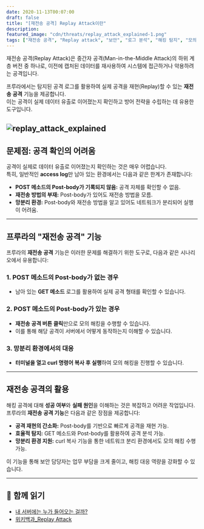 ```yaml
---
date: 2020-11-13T00:07:00
draft: false
title: "[재전송 공격] Replay Attack이란"
description: 
featured_image: "cdn/threats/replay_attack_explained-1.png"
tags: ["재전송 공격", "Replay attack", "보안", "로그 분석", "해킹 탐지", "모의 해킹", "Post-body"]
---
```


재전송 공격(Replay Attack)은 중간자 공격(Man-in-the-Middle Attack)의 하위 계층 버전 중 하나로, 이전에 캡처된 데이터를 재사용하여 시스템에 접근하거나 악용하려는 공격입니다.

프루라에서는 탐지된 공격 로그를 활용하여 실제 공격을 재현(Replay)할 수 있는 **재전송 공격** 기능을 제공합니다.  
이는 공격이 실제 데이터 유출로 이어졌는지 확인하고 방어 전략을 수립하는 데 유용한 도구입니다.

<!--more-->
![replay_attack_explained](https://blog.plura.io/cdn/threats/replay_attack_explained-1.png)
---

## 문제점: 공격 확인의 어려움

공격이 실제로 데이터 유출로 이어졌는지 확인하는 것은 매우 어렵습니다.  
특히, 일반적인 **access log**만 남아 있는 환경에서는 다음과 같은 한계가 존재합니다:

- **POST 메소드의 Post-body가 기록되지 않음:** 공격 자체를 확인할 수 없음.
- **재전송 방법의 부재:** Post-body가 있어도 재전송 방법을 모름.
- **망분리 환경:** Post-body와 재전송 방법을 알고 있어도 네트워크가 분리되어 실행이 어려움.

---

## 프루라의 "재전송 공격" 기능

프루라의 **재전송 공격** 기능은 이러한 문제를 해결하기 위한 도구로, 다음과 같은 시나리오에서 유용합니다:

### 1. **POST 메소드의 Post-body가 없는 경우**
- 남아 있는 **GET 메소드** 로그를 활용하여 실제 공격 형태를 확인할 수 있습니다.

### 2. **POST 메소드의 Post-body가 있는 경우**
- **재전송 공격 버튼 클릭**만으로 모의 해킹을 수행할 수 있습니다.
- 이를 통해 해당 공격이 서버에서 어떻게 동작하는지 이해할 수 있습니다.

### 3. **망분리 환경에서의 대응**
- **터미널을 열고 curl 명령어 복사 후 실행**하여 모의 해킹을 진행할 수 있습니다.

---

## 재전송 공격의 활용

해킹 공격에 대해 **성공 여부**와 **실패 원인**을 이해하는 것은 복잡하고 어려운 작업입니다.  
프루라의 **재전송 공격 기능**은 다음과 같은 장점을 제공합니다:

- **공격 재현의 간소화:** Post-body를 기반으로 빠르게 공격을 재현 가능.  
- **효율적 탐지:** GET 메소드와 Post-body를 활용하여 공격 분석 가능.  
- **망분리 환경 지원:** curl 복사 기능을 통한 네트워크 분리 환경에서도 모의 해킹 수행 가능.  

이 기능을 통해 보안 담당자는 업무 부담을 크게 줄이고, 해킹 대응 역량을 강화할 수 있습니다.

---

## 📖 함께 읽기

- [내 서버에는 누가 들어오는 걸까?](https://bit.ly/36zNkrM)
- [위키백과_Replay Attack](https://bit.ly/38yH1HQ)
